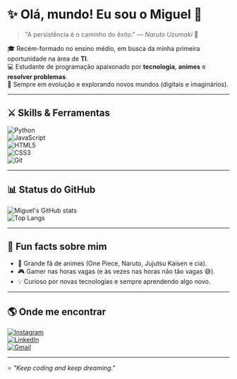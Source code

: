 # ✨ Olá, mundo! Eu sou o Miguel 👾  

> "A persistência é o caminho do êxito." — *Naruto Uzumaki* 🍜  

🎓 Recém-formado no ensino médio, em busca da minha primeira oportunidade na área de **TI**.  
💻 Estudante de programação apaixonado por **tecnologia**, **animes** e **resolver problemas**.  
🚀 Sempre em evolução e explorando novos mundos (digitais e imaginários).  

---

## ⚔️ Skills & Ferramentas  
![Python](https://img.shields.io/badge/-Python-3776AB?style=for-the-badge&logo=python&logoColor=white)  
![JavaScript](https://img.shields.io/badge/-JavaScript-F7DF1E?style=for-the-badge&logo=javascript&logoColor=black)  
![HTML5](https://img.shields.io/badge/-HTML5-E34F26?style=for-the-badge&logo=html5&logoColor=white)  
![CSS3](https://img.shields.io/badge/-CSS3-1572B6?style=for-the-badge&logo=css3&logoColor=white)  
![Git](https://img.shields.io/badge/-Git-F05032?style=for-the-badge&logo=git&logoColor=white)  

---

## 📊 Status do GitHub  
![Miguel's GitHub stats](https://github-readme-stats.vercel.app/api?username=MiguelLima01&show_icons=true&theme=tokyonight)  
![Top Langs](https://github-readme-stats.vercel.app/api/top-langs/?username=MiguelLima01&layout=compact&theme=tokyonight)  

---

## 🎌 Fun facts sobre mim  
- 🍜 Grande fã de animes (One Piece, Naruto, Jujutsu Kaisen e cia).  
- 🎮 Gamer nas horas vagas (e às vezes nas horas não tão vagas 😅).  
- 💡 Curioso por novas tecnologias e sempre aprendendo algo novo.  

---

## 🌎 Onde me encontrar  
[![Instagram](https://img.shields.io/badge/-Instagram-E4405F?style=for-the-badge&logo=instagram&logoColor=white)](https://www.instagram.com/seuusuario)  
[![LinkedIn](https://img.shields.io/badge/-LinkedIn-0A66C2?style=for-the-badge&logo=linkedin&logoColor=white)](https://www.linkedin.com/in/seuusuario)  
[![Gmail](https://img.shields.io/badge/-Gmail-D14836?style=for-the-badge&logo=gmail&logoColor=white)](mailto:seuemail@gmail.com)  

---

⭐ *"Keep coding and keep dreaming."*  
